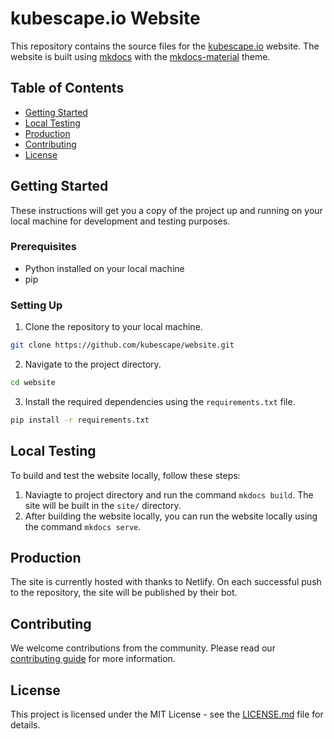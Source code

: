 # kubescape.io Website

This repository contains the source files for the [kubescape.io](https://kubescape.io) website. The website is built using [mkdocs](https://www.mkdocs.org/) with the [mkdocs-material](https://squidfunk.github.io/mkdocs-material/) theme.

## Table of Contents

- [Getting Started](#getting-started)
- [Local Testing](#local-testing)
- [Production](#production)
- [Contributing](#contributing)
- [License](#license)

## Getting Started

These instructions will get you a copy of the project up and running on your local machine for development and testing purposes.

### Prerequisites

- Python installed on your local machine
- pip 

### Setting Up

1. Clone the repository to your local machine.
```bash
git clone https://github.com/kubescape/website.git
```
2. Navigate to the project directory.
```bash
cd website
```
3. Install the required dependencies using the `requirements.txt` file.
```bash
pip install -r requirements.txt
```

## Local Testing

To build and test the website locally, follow these steps:

1. Naviagte to project directory and run the command `mkdocs build`. The site will be built in the `site/` directory.
2. After building the website locally, you can run the website locally using the command `mkdocs serve`.

## Production

The site is currently hosted with thanks to Netlify. On each successful push to the repository, the site will be published by their bot.

## Contributing

We welcome contributions from the community. Please read our [contributing guide](CONTRIBUTING.md) for more information.

## License

This project is licensed under the MIT License - see the [LICENSE.md](LICENSE.md) file for details.